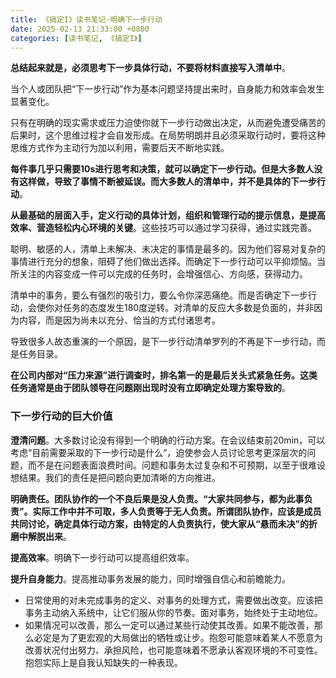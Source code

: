 ```yaml
---
title: 《搞定I》读书笔记·明确下一步行动
date: 2025-02-13 21:33:00 +0800
categories: [读书笔记, 《搞定I》]
---
```


**总结起来就是，必须思考下一步具体行动，不要将材料直接写入清单中**。

当个人或团队把“下一步行动”作为基本问题坚持提出来时，自身能力和效率会发生显著变化。

只有在明确的现实需求或压力迫使你就下一步行动做出决定，从而避免遭受痛苦的后果时，这个思维过程才会自发形成。在局势明朗并且必须采取行动时，要将这种思维方式作为主动行为加以利用，需要后天不断地实践。

**每件事几乎只需要10s进行思考和决策，就可以确定下一步行动。但是大多数人没有这样做，导致了事情不断被延误。而大多数人的清单中，并不是具体的下一步行动**。

**从最基础的层面入手，定义行动的具体计划，组织和管理行动的提示信息，是提高效率、营造轻松内心环境的关键**。这些技巧可以通过学习获得，通过实践完善。

聪明、敏感的人，清单上未解决、未决定的事情是最多的。因为他们容易对复杂的事情进行充分的想象，阻碍了他们做出选择。而确定下一步行动可以平抑烦恼。当所关注的内容变成一件可以完成的任务时，会增强信心、方向感，获得动力。

清单中的事务，要么有强烈的吸引力，要么令你深恶痛绝。而是否确定下一步行动，会使你对任务的态度发生180度逆转。对清单的反应大多数是负面的，并非因为内容，而是因为尚未以充分、恰当的方式付诸思考。

导致很多人故态重演的一个原因，是下一步行动清单罗列的不再是下一步行动，而是任务目录。

**在公司内部对“压力来源”进行调查时，排名第一的是最后关头式紧急任务。这类任务通常是由于团队领导在问题刚出现时没有立即确定处理方案导致的**。

### 下一步行动的巨大价值

**澄清问题**。大多数讨论没有得到一个明确的行动方案。在会议结束前20min，可以考虑“目前需要采取的下一步行动是什么”，迫使参会人员讨论思考更深层次的问题，而不是在问题表面浪费时间。问题和事务太过复杂和不可预期，以至于很难设想结果。我们的责任是把问题向更加清晰的方向推进。

**明确责任。团队协作的一个不良后果是没人负责。“大家共同参与，都为此事负责”。实际工作中并不可取，多人负责等于无人负责。所谓团队协作，应该是成员共同讨论，确定具体行动方案，由特定的人负责执行，使大家从“悬而未决”的折磨中解脱出来**。

**提高效率**。明确下一步行动可以提高组织效率。

**提升自身能力**。提高推动事务发展的能力，同时增强自信心和前瞻能力。
- 日常使用的对未完成事务的定义、对事务的处理方式，需要做出改变。应该把事务主动纳入系统中，让它们服从你的节奏。面对事务，始终处于主动地位。
- 如果情况可以改善，那么一定可以通过某些行动使其改善。如果不能改善，那么必定是为了更宏观的大局做出的牺牲或让步。抱怨可能意味着某人不愿意为改善状况付出努力、承担风险，也可能意味着不愿承认客观环境的不可变性。抱怨实际上是自我认知缺失的一种表现。

